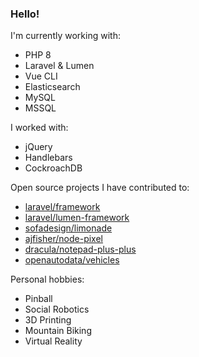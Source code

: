 ### Hello!

I'm currently working with:

- PHP 8
- Laravel & Lumen
- Vue CLI
- Elasticsearch
- MySQL
- MSSQL

I worked with:

- jQuery
- Handlebars
- CockroachDB

Open source projects I have contributed to:

- [laravel/framework](https://github.com/laravel/framework)
- [laravel/lumen-framework](https://github.com/laravel/lumen-framework)
- [sofadesign/limonade](https://github.com/sofadesign/limonade)
- [ajfisher/node-pixel](https://github.com/ajfisher/node-pixel)
- [dracula/notepad-plus-plus](https://github.com/dracula/notepad-plus-plus)
- [openautodata/vehicles](https://github.com/openautodata/vehicles)

Personal hobbies:

- Pinball
- Social Robotics 
- 3D Printing
- Mountain Biking
- Virtual Reality 
